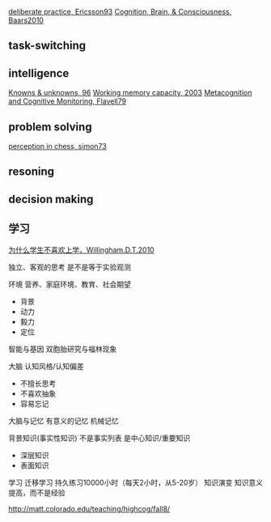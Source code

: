 [deliberate practice, Ericsson93](https://graphics8.nytimes.com/images/blogs/freakonomics/pdf/DeliberatePractice(PsychologicalReview).pdf)
[Cognition, Brain, & Consciousness, Baars2010](https://book.douban.com/subject/26715572/)


## task-switching


## intelligence

[Knowns & unknowns, 96](http://matt.colorado.edu/teaching/highcog/fall8/nbbbbchlpsu96.pdf)
[Working memory capacity, 2003](http://matt.colorado.edu/teaching/highcog/fall8/cke3.pdf)
[Metacognition and Cognitive Monitoring, Flavell79](https://pdfs.semanticscholar.org/ee65/2f0f63ed5b0cfe0af4cb4ea76b2ecf790c8d.pdf)

## problem solving

[perception in chess, simon73](http://matt.colorado.edu/teaching/highcog/fall8/cs73.pdf)

## resoning

## decision making

## 学习

[为什么学生不喜欢上学，Willingham.D.T.2010](https://book.douban.com/subject/4864832/)

独立、客观的思考 是不是等于实验观测

环境
营养、家庭环境、教育、社会期望

- 背景
- 动力
- 毅力
- 定位


智能与基因
双胞胎研究与福林现象

大脑
认知风格/认知偏差
- 不擅长思考
- 不喜欢抽象
- 容易忘记

大脑与记忆
有意义的记忆
机械记忆

背景知识(事实性知识)
不是事实列表
是中心知识/重要知识
- 深层知识
- 表面知识

学习
迁移学习
持久练习10000小时（每天2小时，从5-20岁）
知识演变
知识意义
提高，而不是经验

http://matt.colorado.edu/teaching/highcog/fall8/